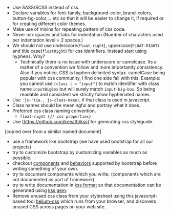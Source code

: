 * Use SASS/SCSS instead of css.
* Declare variables for font-family, background-color, brand-colors, button-bg-color,... etc so that it will be easier to change it, if required or for creating different color themes.
* Make use of mixins for repeating pattern of css code.
* Never mix spaces and tabs for indentation.(Number of characters used per indentation level = 2 spaces.)
* We should not use underscore(`float_right`), uppercase(`FLOAT-RIGHT`) and title case(`floatRight`) for css identifiers. Instead start using hyphens. Why?
   - Technically there is no issue with underscore or camelcase. Its a matter of a convention we follow and more importantly consistency. Also if you notice, CSS is hyphen delimited syntax. camelCase being popular with css community, I find one side fall with this. Example: you cannot use `[class | = "input"]` to match identifier with class name `inputBigBox` but will surely match `input-big-box`. So being readable and consistent we strictly follow hyphenated names.
* Use `'js-'(ie., js-class-name)`, if that class is used in javascript.
* Class names should be meaningful and portray what it does.
* Preferred css class naming convention.
    * `float-right {// css properties}`
* Use [https://github.com/kneath/kss] for generating css styleguide.

[copied over from a similar named document]

- use a framework like bootstrap (we have used bootstrap for all our projects)
- try to customize bootstrap by customizing variables as much as possible.
- checkout [components](http://getbootstrap.com/2.3.2/components.html) and [behaviors](http://getbootstrap.com/2.3.2/javascript.html) supported by bootstrap before writing something of your own.
- try to document components which you write. (components which are not documented as part of framework)
- try to write documentation in [kss format](http://warpspire.com/kss/syntax/) so that documentation can be generated using [kss gem](https://github.com/kneath/kss).
- Remove unused css class from your stylesheet using this javascript-based tool [helium-css](https://github.com/geuis/helium-css) which runs from your browser, and discovers unused CSS across pages on your web site.
